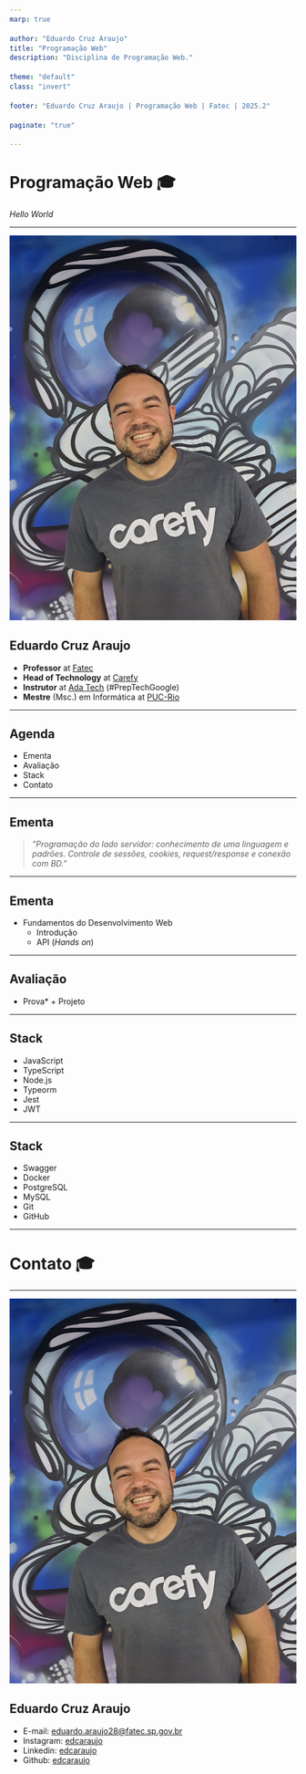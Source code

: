 ```yaml
---
marp: true

author: "Eduardo Cruz Araujo"
title: "Programação Web"
description: "Disciplina de Programação Web."

theme: "default"
class: "invert"

footer: "Eduardo Cruz Araujo | Programação Web | Fatec | 2025.2"

paginate: "true"

---
```


# Programação Web :mortar_board:

*Hello World*

---

![bg right:35%](images/94c58c652f08235bd2c1c3abd95cd2ac.png)

## Eduardo Cruz Araujo

- **Professor** at [Fatec](http://www.fatecrp.edu.br/)
- **Head of Technology** at [Carefy](https://carefy.com.br)
- **Instrutor** at [Ada Tech](https://ada.tech/) (#PrepTechGoogle)
- **Mestre** (Msc.) em Informática at [PUC-Rio](https://www.puc-rio.br/)

---

## Agenda 

- Ementa
- Avaliação
- Stack
- Contato

---

## Ementa

> *"Programação do lado servidor: conhecimento de uma linguagem e padrões. Controle de sessões, cookies,
request/response e conexão com BD."*

---

## Ementa

- Fundamentos do Desenvolvimento Web
    - Introdução
    - API (*Hands on*)

---

## Avaliação

- Prova* + Projeto

---

## Stack

- JavaScript
- TypeScript
- Node.js
- Typeorm
- Jest
- JWT

---

## Stack

- Swagger
- Docker
- PostgreSQL
- MySQL
- Git
- GitHub

---

# Contato :mortar_board:

---

![bg right:35%](images/94c58c652f08235bd2c1c3abd95cd2ac.png)

## Eduardo Cruz Araujo

- E-mail: [eduardo.araujo28@fatec.sp.gov.br](eduardo.araujo28@fatec.sp.gov.br)
- Instagram: [edcaraujo](https://www.linkedin.com/in/edcaraujo/)
- Linkedin: [edcaraujo](https://www.instagram.com/)
- Github: [edcaraujo](https://github.com/edcaraujo)






